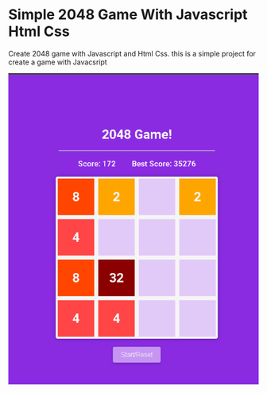 <div align="left">
	<h1>Simple 2048 Game With Javascript Html Css</h1>
</div>
<p align="left">Create 2048 game with Javascript and Html Css. this is a simple project for create a game with Javacsript</p>
<div align="center">
	<img src="screenshot.png">
</div>
